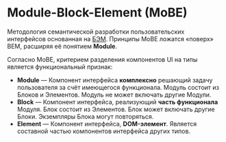 # Module-Block-Element (MoBE)

Методология семантической разработки пользовательских интерфейсов основанная на [БЭМ](https://bem.info). Принципы MoBE ложатся «поверх» BEM, расширяя её понятием **Module**.

Согласно MoBE, критерием разделения компонентов UI на типы является функциональный признак:

  - **Module** — Компонент интерфейса **комплексно** решающий задачу пользователя за счёт имеющегося функционала. Модуль состоит из Блоков и Элементов. Модуль не может включать другие Модули.
  - **Block** — Компонент интерфейса, реализующий **часть функционала** Модуля. Блок состоит из Элементов. Блок может включать другие Блоки. Экземпляры Блока могут повторяться.
  - **Element** — Компонент интерфейса, **DOM-элемент**. Является составной частью компонентов интерфейса других типов.